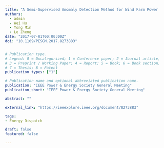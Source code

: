 ```yaml
---
title: "A Semi-Supervised Anomaly Detection Method for Wind Farm Power Data Preprocessing"
authors:
  - admin
  - Wei Hu
  - Yong Min
  - Le Zheng
date: "2017-07-01T00:00:00Z"
doi: "10.1109/PESGM.2017.8273883"


# Publication type.
# Legend: 0 = Uncategorized; 1 = Conference paper; 2 = Journal article;
# 3 = Preprint / Working Paper; 4 = Report; 5 = Book; 6 = Book section;
# 7 = Thesis; 8 = Patent
publication_types: ["1"]

# Publication name and optional abbreviated publication name.
publication: "IEEE Power & Energy Society General Meeting"
publication_short: "IEEE Power & Energy Society General Meeting"

abstract: ""

external_link: "https://ieeexplore.ieee.org/document/8273883"

tags:
- Energy Dispatch

draft: false
featured: false

---
```



